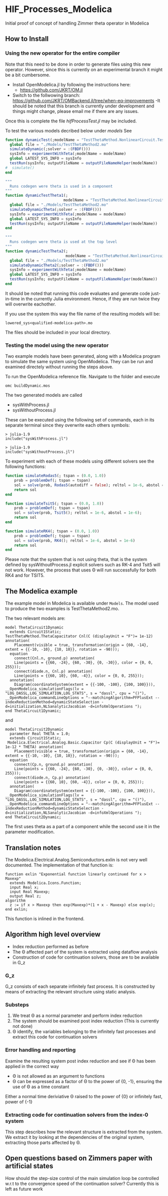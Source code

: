 # HIF_Processes_Modelica
Initial proof of concept of handling Zimmer theta operator in Modelica

## How to Install 

### Using the new operator for the entire compiler 
Note that this need to be done in order to generate files using this new operator.
However, since this is currently on an experimental branch it might be a bit cumbersome.

- Install OpenModelica.jl by following the instructions here: 
  - https://github.com/JKRT/OM.jl
- Switch to the follwowing branch: https://github.com/JKRT/OMBackend.jl/tree/when-eq-improvements
  -It should be noted that this branch is currently under development and things might change, please email me if there are any issues.
  
Once this is complete the file *hifProcessTest.jl* may be included.

To test the various models decribed below under *models*
See

```julia
function dynamicTest(;modelName = "TestThetaMethod.NonlinearCircuit.Test.Circuit1Dynamic")
  global file = "./Models/TestThetaMethod2.mo"
  simulateDynamic(;solver = :(FBDF()))
  sysInfo = experimentWithTeta(;modelName = modelName)
  global LATEST_SYS_INFO = sysInfo
  testRun(sysInfo; outputFileName = outputFileNameHelper(modelName))
#  simulate()
end

"""
  Runs codegen were theta is used in a component
"""
function dynamicTestTheta1(;
                          modelName = "TestThetaMethod.NonlinearCircuit.Test.ThetaCircuit1Dynamic")
  global file = "./Models/TestThetaMethod2.mo"
  simulateDynamicTheta(;solver = :(FBDF()))
  sysInfo = experimentWithTeta(;modelName = modelName)
  global LATEST_SYS_INFO = sysInfo
  testRun(sysInfo; outputFileName = outputFileNameHelper(modelName))
end

"""
  Runs codegen were theta is used at the top level
"""
function dynamicTestTheta2(;
                           modelName = "TestThetaMethod.NonlinearCircuit.Test.ThetaCircuit2Dynamic")
  global file = "./Models/TestThetaMethod2.mo"
  simulateDynamicTheta2(;solver = :(FBDF()))
  sysInfo = experimentWithTeta(;modelName = modelName)
  global LATEST_SYS_INFO = sysInfo
  testRun(sysInfo; outputFileName = outputFileNameHelper(modelName))
end
```

It should be noted that running this code evaluates and generate code just-in-time in the currently Julia environment.
Hence, if they are run twice they will overwrite eachother. 

If you use the system this way the file name of the resulting models will be:
```
lowered_sys<qualified-modelica-path>.mo
```

The files should be included in your local directory. 


### Testing the model using the new operator 
Two example models have been generated, along with a Modelica program to simulate the same system using OpenModelica.
They can be run and examined directely without running the steps above.

To run the OpenModelica reference file. Navigate to the folder and execute

```
omc buildDynamic.mos
````

The two generated models are called 

- sysWithProcess.jl
- sysWithoutProcess.jl

These can be executed using the following set of commands, each in its separate terminal since they overwrite each others symbols: 

```
> julia-1.9
include("sysWithProcess.jl")
```


```
> julia-1.9
include("sysWithoutProcess.jl")
```

To experiment with each of these models using different solvers see the following functions:

```julia
function simulateRodas5(; tspan = (0.0, 1.0))
    prob = problemDef(; tspan = tspan)
    sol = solve(prob, Rodas5(autodiff = false); reltol = 1e-6, abstol = 1e-6)
    return sol
end

function simulateTsit5(; tspan = (0.0, 1.0))
    prob = problemDef(; tspan = tspan)
    sol = solve(prob, Tsit5(); reltol = 1e-6, abstol = 1e-6);
    return sol
end

function simulateRK4(; tspan = (0.0, 1.0))
    prob = problemDef(; tspan = tspan)
    sol = solve(prob, RK4(); reltol = 1e-6, abstol = 1e-6)
    return sol
end
```

Please note that the system that is not using theta, that is the system defined by sysWithoutProcess.jl explicit solvers such as RK-4 and Tsit5 will not work.
However, the process that uses Θ will run successfully for both RK4 and for TSIT5. 


## The Modelica example 
The example model in Modelica is available under `Models`. 
The model used to produce the two examples is TestThetaMethod2.mo. 

The two relevant models are: 

```modelica
model ThetaCircuit1Dynamic
  extends Circuit1Static;
TestThetaMethod.ThetaCapacitator Cnl(C (displayUnit = "F")= 1e-12) annotation(
    Placement(visible = true, transformation(origin = {60, -14}, extent = {{-10, -10}, {10, 10}}, rotation = -90)));
  equation
    connect(Cnl.n, ground.p) annotation(
    Line(points = {{60, -24}, {60, -30}, {0, -30}}, color = {0, 0, 255}));
    connect(diode.n, Cnl.p) annotation(
    Line(points = {{60, 10}, {60, -4}}, color = {0, 0, 255}));
  annotation(
    Diagram(coordinateSystem(extent = {{-100, -100}, {100, 100}})),
__OpenModelica_simulationFlags(lv = "LOG_DASSL,LOG_SIMULATION,LOG_STATS", s = "dassl", cpu = "()"),
__OpenModelica_commandLineOptions = "--matchingAlgorithm=PFPlusExt --indexReductionMethod=dynamicStateSelection -d=initialization,NLSanalyticJacobian -d=infoXmlOperations ");
end ThetaCircuit1Dynamic;
``` 

and 

```modelica
model ThetaCircuit2Dynamic
  parameter Real THETA = 1.0;
  extends Circuit1Static;
 Modelica.Electrical.Analog.Basic.Capacitor Cp(C (displayUnit = "F")= 1e-12 * THETA) annotation(
    Placement(visible = true, transformation(origin = {60, -14}, extent = {{-10, -10}, {10, 10}}, rotation = -90)));
  equation
    connect(Cp.n, ground.p) annotation(
    Line(points = {{60, -24}, {60, -30}, {0, -30}}, color = {0, 0, 255}));
    connect(diode.n, Cp.p) annotation(
    Line(points = {{60, 10}, {60, -4}}, color = {0, 0, 255}));
  annotation(
    Diagram(coordinateSystem(extent = {{-100, -100}, {100, 100}})),
__OpenModelica_simulationFlags(lv = "LOG_DASSL,LOG_SIMULATION,LOG_STATS", s = "dassl", cpu = "()"),
__OpenModelica_commandLineOptions = "--matchingAlgorithm=PFPlusExt --indexReductionMethod=dynamicStateSelection -d=initialization,NLSanalyticJacobian -d=infoXmlOperations ");
end ThetaCircuit2Dynamic;
```

The first uses theta as a part of a component while the second use it in the parameter modification.


## Translation notes

The
Modelica.Electrical.Analog.Semiconductors.exlin is not very well documented.
The implementation of that function is:

```
function exlin "Exponential function linearly continued for x > Maxexp"
  extends Modelica.Icons.Function;
  input Real x;
  input Real Maxexp;
  output Real z;
algorithm
  z := if x > Maxexp then exp(Maxexp)*(1 + x - Maxexp) else exp(x);
end exlin;
```
This function is inlined in the frontend.

## Algorithm high level overview
- Index reduction performed as before
- The Θ affected part of the system is extracted using dataflow analysis
- Construction of code for continuation solvers, those are to be available in G_z

### G_z
G_z consists of each separate infinitely fast process.
It is constructed by means of extracting the relevant structure using static analysis.

### Substeps
1) We treat Θ as a normal parameter and perform index reduction
2) The system should be examined post index reduction (This is currently not done)
3) Θ identify, the variables belonging to the infinitely fast processes and extract this code for continuation solvers

### Error handling and reporting
Examine the resulting system post index reduction and see if Θ has been applied in the correct way

- Θ is not allowed as an argument to functions
- Θ can be expressed as a factor of Θ to the power of {0, -1}, ensuring the use of Θ as a time constant

Either a normal time deriviative Θ raised to the power of {0} or infinitely fast, power of {-1}

### Extracting code for continuation solvers from the index-0 system
This step describes how the relevant structure is extracted from the system.
We extract it by looking at the dependencies of the original system, extracting those parts affected by Θ.


## Open questions based on Zimmers paper with artificial states
How should the step-size control of the main simulation loop be controlled w.r.t to the
convergence speed of the continuation solver?
Currently this is left as future work 
